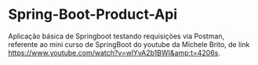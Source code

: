 # Spring-Boot-Product-Api
Aplicação básica de Springboot testando requisições via Postman, referente ao mini curso de SpringBoot do youtube da Michele Brito, de link https://www.youtube.com/watch?v=wlYvA2b1BWI&amp;t=4206s.
